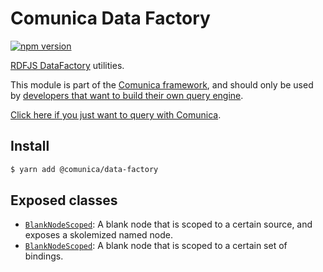 # Comunica Data Factory

[![npm version](https://badge.fury.io/js/%40comunica%2Fdata-factory.svg)](https://www.npmjs.com/package/@comunica/data-factory)

[RDFJS DataFactory](http://rdf.js.org/data-model-spec/) utilities.

This module is part of the [Comunica framework](https://github.com/comunica/comunica),
and should only be used by [developers that want to build their own query engine](https://comunica.dev/docs/modify/).

[Click here if you just want to query with Comunica](https://comunica.dev/docs/query/).

## Install

```bash
$ yarn add @comunica/data-factory
```

## Exposed classes

* [`BlankNodeScoped`](https://comunica.github.io/comunica/classes/data_factory.blanknodescoped-1.html): A blank node that is scoped to a certain source, and exposes a skolemized named node.
* [`BlankNodeScoped`](https://comunica.github.io/comunica/classes/data_factory.blanknodescoped-1.html): A blank node that is scoped to a certain set of bindings.
